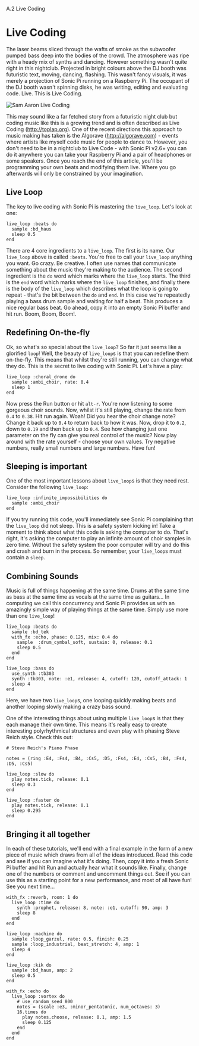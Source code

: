 A.2 Live Coding

# Live Coding

The laser beams sliced through the wafts of smoke as the subwoofer
pumped bass deep into the bodies of the crowd. The atmosphere was ripe
with a heady mix of synths and dancing. However something wasn't quite
right in this nightclub. Projected in bright colours above the DJ booth
was futuristic text, moving, dancing, flashing. This wasn't fancy
visuals, it was merely a projection of Sonic Pi running on a Raspberry
Pi. The occupant of the DJ booth wasn't spinning disks, he was writing,
editing and evaluating code. Live. This is Live Coding.

![Sam Aaron Live Coding](../images/tutorial/articles/A.02-live-coding/sam-aaron-live-coding.png)

This may sound like a far fetched story from a futuristic night club but
coding music like this is a growing trend and is often described as Live
Coding (http://toplap.org). One of the recent directions this approach
to music making has taken is the Algorave (http://algorave.com) - events
where artists like myself code music for people to dance to. However,
you don't need to be in a nightclub to Live Code - with Sonic Pi v2.6+
you can do it anywhere you can take your Raspberry Pi and a pair of
headphones or some speakers.  Once you reach the end of this article,
you'll be programming your own beats and modifying them live. Where you
go afterwards will only be constrained by your imagination.

## Live Loop

The key to live coding with Sonic Pi is mastering the `live_loop`. Let's
look at one:

```
live_loop :beats do
  sample :bd_haus
  sleep 0.5
end
```

There are 4 core ingredients to a `live_loop`. The first is its
name. Our `live_loop` above is called `:beats`. You're free to call your
`live_loop` anything you want. Go crazy. Be creative. I often use names
that communicate something about the music they're making to the
audience. The second ingredient is the `do` word which marks where the
`live_loop` starts. The third is the `end` word which marks where the
`live_loop` finishes, and finally there is the body of the `live_loop`
which describes what the loop is going to repeat - that's the bit
between the `do` and `end`. In this case we're repeatedly playing a bass
drum sample and waiting for half a beat. This produces a nice regular
bass beat. Go ahead, copy it into an empty Sonic Pi buffer and hit
run. Boom, Boom, Boom!.

## Redefining On-the-fly

Ok, so what's so special about the `live_loop`? So far it just seems
like a glorified `loop`! Well, the beauty of `live_loop`s is that you
can redefine them on-the-fly. This means that whilst they're still
running, you can change what they do. This is the secret to live coding
with Sonic Pi. Let's have a play:

```
live_loop :choral_drone do
  sample :ambi_choir, rate: 0.4
  sleep 1
end
```

Now press the Run button or hit `alt-r`. You're now listening to
some gorgeous choir sounds. Now, whilst it's still playing, change the
rate from `0.4` to `0.38`. Hit run again. Woah! Did you hear the choir
change note? Change it back up to `0.4` to return back to how it
was. Now, drop it to `0.2`, down to `0.19` and then back up to
`0.4`. See how changing just one parameter on the fly can give you real
control of the music? Now play around with the rate yourself - choose
your own values. Try negative numbers, really small numbers and large
numbers. Have fun!

## Sleeping is important

One of the most important lessons about `live_loop`s is that they need
rest. Consider the following `live_loop`:

```
live_loop :infinite_impossibilities do
  sample :ambi_choir
end
```

If you try running this code, you'll immediately see Sonic Pi
complaining that the `live_loop` did not sleep. This is a safety system
kicking in! Take a moment to think about what this code is asking the
computer to do. That's right, it's asking the computer to play an
infinite amount of choir samples in zero time. Without the safety system
the poor computer will try and do this and crash and burn in the
process. So remember, your `live_loop`s must contain a `sleep`.


## Combining Sounds

Music is full of things happening at the same time. Drums at the same
time as bass at the same time as vocals at the same time as
guitars... In computing we call this concurrency and Sonic Pi provides
us with an amazingly simple way of playing things at the same
time. Simply use more than one `live_loop`!

```
live_loop :beats do
  sample :bd_tek
  with_fx :echo, phase: 0.125, mix: 0.4 do
    sample  :drum_cymbal_soft, sustain: 0, release: 0.1
    sleep 0.5
  end
end

live_loop :bass do
  use_synth :tb303
  synth :tb303, note: :e1, release: 4, cutoff: 120, cutoff_attack: 1
  sleep 4
end
```

Here, we have two `live_loop`s, one looping quickly making beats and
another looping slowly making a crazy bass sound.

One of the interesting things about using multiple `live_loop`s is that
they each manage their own time. This means it's really easy to create
interesting polyrhythmical structures and even play with phasing Steve
Reich style. Check this out:

```
# Steve Reich's Piano Phase

notes = (ring :E4, :Fs4, :B4, :Cs5, :D5, :Fs4, :E4, :Cs5, :B4, :Fs4, :D5, :Cs5)

live_loop :slow do
  play notes.tick, release: 0.1
  sleep 0.3
end

live_loop :faster do
  play notes.tick, release: 0.1
  sleep 0.295
end
```

## Bringing it all together

In each of these tutorials, we'll end with a final example in the form
of a new piece of music which draws from all of the ideas
introduced. Read this code and see if you can imagine what it's
doing. Then, copy it into a fresh Sonic Pi buffer and hit Run and
actually hear what it sounds like. Finally, change one of the numbers or
comment and uncomment things out. See if you can use this as a starting
point for a new performance, and most of all have fun! See you next
time...

```
with_fx :reverb, room: 1 do
  live_loop :time do
    synth :prophet, release: 8, note: :e1, cutoff: 90, amp: 3
    sleep 8
  end
end

live_loop :machine do
  sample :loop_garzul, rate: 0.5, finish: 0.25
  sample :loop_industrial, beat_stretch: 4, amp: 1
  sleep 4
end

live_loop :kik do
  sample :bd_haus, amp: 2
  sleep 0.5
end

with_fx :echo do
  live_loop :vortex do
    # use_random_seed 800
    notes = (scale :e3, :minor_pentatonic, num_octaves: 3)
    16.times do
      play notes.choose, release: 0.1, amp: 1.5
      sleep 0.125
    end
  end
end
```
